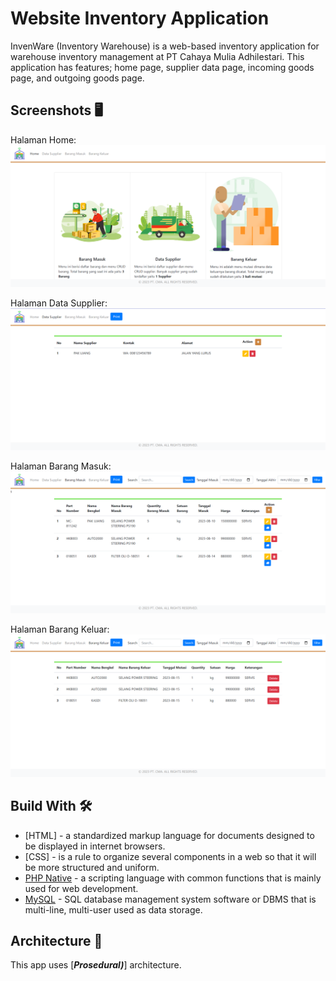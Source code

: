 # Website Inventory Application
InvenWare (Inventory Warehouse) is a web-based inventory application for warehouse inventory management at PT Cahaya Mulia Adhilestari. This application has features; home page, supplier data page, incoming goods page, and outgoing goods page.

## Screenshots 🖥️ 
Halaman Home: 
![](https://github.com/Chafithafid30/Warehouse-Inventory-Application/blob/3a4d57968bffbb85548b12aec38f951679f6ce5f/Home.png)

Halaman Data Supplier: 
![](https://github.com/Chafithafid30/Warehouse-Inventory-Application/blob/fad25a64d844b53474d5af2b92d41becb57af52b/Halaman%20Data%20Supplier.png)

Halaman Barang Masuk:
![](https://github.com/Chafithafid30/Warehouse-Inventory-Application/blob/fad25a64d844b53474d5af2b92d41becb57af52b/Halaman%20Barang%20Masuk.png)

Halaman Barang Keluar:
![](https://github.com/Chafithafid30/Warehouse-Inventory-Application/blob/fad25a64d844b53474d5af2b92d41becb57af52b/Halaman%20Barang%20Keluar.png)

## Build With 🛠
- [HTML] - a standardized markup language for documents designed to be displayed in internet browsers.
- [CSS] - is a rule to organize several components in a web so that it will be more structured and uniform.
- [PHP Native](https://www.php.net/) - a scripting language with common functions that is mainly used for web development.
- [MySQL](https://www.mysql.com/) - SQL database management system software or DBMS that is multi-line, multi-user used as data storage.

## Architecture 🗼

This app uses [***Prosedural)***] architecture.

